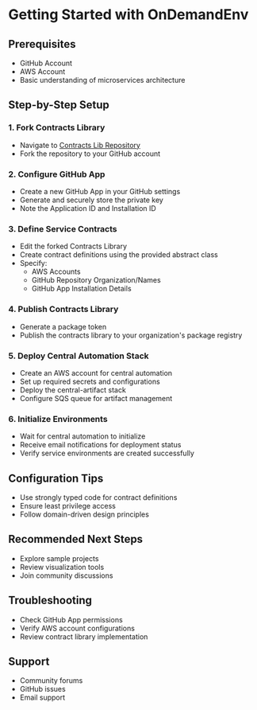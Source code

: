 # Getting Started with OnDemandEnv

## Prerequisites

- GitHub Account
- AWS Account
- Basic understanding of microservices architecture

## Step-by-Step Setup

### 1. Fork Contracts Library
- Navigate to [Contracts Lib Repository](https://github.com/ondemandenv/odmd-contracts-sandbox)
- Fork the repository to your GitHub account

### 2. Configure GitHub App
- Create a new GitHub App in your GitHub settings
- Generate and securely store the private key
- Note the Application ID and Installation ID

### 3. Define Service Contracts
- Edit the forked Contracts Library
- Create contract definitions using the provided abstract class
- Specify:
  - AWS Accounts
  - GitHub Repository Organization/Names
  - GitHub App Installation Details

### 4. Publish Contracts Library
- Generate a package token
- Publish the contracts library to your organization's package registry

### 5. Deploy Central Automation Stack
- Create an AWS account for central automation
- Set up required secrets and configurations
- Deploy the central-artifact stack
- Configure SQS queue for artifact management

### 6. Initialize Environments
- Wait for central automation to initialize
- Receive email notifications for deployment status
- Verify service environments are created successfully

## Configuration Tips
- Use strongly typed code for contract definitions
- Ensure least privilege access
- Follow domain-driven design principles

## Recommended Next Steps
- Explore sample projects
- Review visualization tools
- Join community discussions

## Troubleshooting
- Check GitHub App permissions
- Verify AWS account configurations
- Review contract library implementation

## Support
- Community forums
- GitHub issues
- Email support